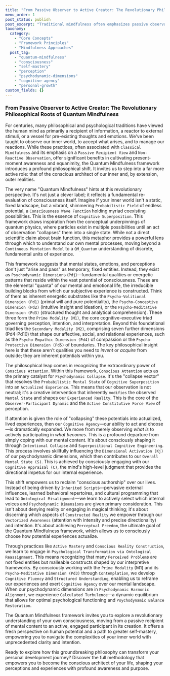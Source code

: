 ```yaml
---
title: "From Passive Observer to Active Creator: The Revolutionary Philosophical Roots of Quantum Mindfulness"
menu_order: 1
post_status: publish
post_excerpt: "Traditional mindfulness often emphasizes passive observation, but Quantum Mindfulness introduces a groundbreaking paradigm shift. This framework reimagines consciousness as a dynamic field of potential, where our conscious attention actively 'collapses' mental possibilities into lived experience. By understanding and engaging with our inherent 'psychodynamic dimensions,' we transcend inherited patterns and become the deliberate architects of our reality, fostering profound self-mastery and perceptual freedom."
taxonomy:
  category:
    - "Core Concepts"
    - "Framework Principles"
    - "Mindfulness Approaches"
  post_tag:
    - "quantum-mindfulness"
    - "consciousness"
    - "self-mastery"
    - "perception"
    - "psychodynamic-dimensions"
    - "cognitive-agency"
    - "personal-growth"
custom_fields: {}
---
```


### From Passive Observer to Active Creator: The Revolutionary Philosophical Roots of Quantum Mindfulness

For centuries, many philosophical and psychological traditions have viewed the human mind as primarily a recipient of information, a reactor to external stimuli, or a vessel for pre-existing thoughts and emotions. We've been taught to observe our inner world, to accept what arises, and to manage our reactions. While these practices, often associated with `Classical Mindfulness` and its emphasis on a `Passive Recipient View` and `Non-Reactive Observation`, offer significant benefits in cultivating present-moment awareness and equanimity, the Quantum Mindfulness framework introduces a profound philosophical shift. It invites us to step into a far more active role: that of the conscious architect of our inner and, by extension, outer realities.

The very name "Quantum Mindfulness" hints at this revolutionary perspective. It's not just a clever label; it reflects a fundamental re-evaluation of consciousness itself. Imagine if your inner world isn't a static, fixed landscape, but a vibrant, shimmering `Probabilistic Field` of endless potential, a `Consciousness Wave Function` holding myriad coexisting possibilities. This is the essence of `Cognitive Superposition`. This framework draws inspiration from the conceptual underpinnings of quantum physics, where particles exist in multiple possibilities until an act of observation "collapses" them into a single state. While not a direct scientific claim about brain function, this metaphor provides a powerful lens through which to understand our own mental processes, moving beyond a `Continuous Mentation Model` to a `QM_Quantum` understanding of discrete, fundamental units of experience.

This framework suggests that mental states, emotions, and perceptions don't just "arise and pass" as temporary, fixed entities. Instead, they exist as `Psychodynamic Dimension`s (`Pdj`)—fundamental qualities or energetic patterns that reside within the vast potential of consciousness. These are the elemental "quanta" of our mental and emotional life, the irreducible building blocks from which our subjective experience is constructed. Think of them as inherent energetic substrates like the `Psycho-Volitional Dimension (Pd1)` (primal will and pure potentiality), the `Psycho-Conceptive Dimension (Pd2)` (intuitive insight and ideation), or the `Psycho-Meditative Dimension (Pd3)` (structured thought and analytical comprehension). These three form the `Prime Modality (M1)`, the core cognitive-executive triad governing perception, intention, and interpretation. Beyond this foundational triad lies the `Secondary Modality (M2)`, comprising seven further dimensions (Pd4-Pd10) that shape our affective, social, and relational experiences, such as the `Psycho-Empathic Dimension (Pd4)` of compassion or the `Psycho-Protective Dimension (Pd5)` of boundaries. The key philosophical insight here is that these aren't qualities you need to *invent* or *acquire* from outside; they are inherent potentials within you.

The philosophical leap comes in recognizing the extraordinary power of `Conscious Attention`. Within this framework, `Conscious Attention` acts as the primary catalyst for `Psychodynamic Collapse`. It's the "collapse vector" that resolves the `Probabilistic Mental State` of `Cognitive Superposition` into an `Actualized Experience`. This means that our observation is not neutral; it's a creative intervention that inherently `modifies` the observed `Mental State` and shapes our `Experienced Reality`. This is the core of the `Observer-Participant Dynamic` and the `Active Constitutive Force View` of perception.

If attention is given the role of "collapsing" these potentials into actualized, lived experiences, then our `Cognitive Agency`—our ability to act and choose—is dramatically expanded. We move from merely observing *what is* to actively participating in *what becomes*. This is a profound departure from simply coping with our mental content. It's about consciously shaping it through `Intentional Collapse` and `Superpositional Cognitive Engineering`. This process involves skillfully influencing the `Dimensional Activation (Kj)` of our psychodynamic dimensions, which then contributes to our `Overall Mental State (S)`. This is achieved by consciously engaging with our `Cognitive Appraisal (C)`, the mind's high-level judgment that provides the directional impetus for our internal experience.

This shift empowers us to reclaim "conscious authorship" over our lives. Instead of being driven by `Inherited Script`s—pervasive external influences, learned behavioral repertoires, and cultural programming that lead to `Ontological Misalignment`—we learn to actively select which internal voices and `Psychodynamic Dimension`s are given primary consideration. This isn't about denying reality or engaging in magical thinking; it's about discerning which aspects of `Constructed Reality` we empower through our `Vectorized Awareness` (attention with intensity and precise directionality) and intention. It's about achieving `Perceptual Freedom`, the ultimate goal of the Quantum Mindfulness framework, which allows us to consciously choose how potential experiences actualize.

Through practices like `Active Mastery` and `Conscious Reality Construction`, we learn to engage in `Psychological Transformation via Ontological Reassignment`. This means recognizing that many `Perceived Problem`s are not fixed entities but malleable constructs shaped by our interpretive frameworks. By consciously working with the `Prime Modality` (M1) and its `Psycho-Meditative Dimension (Pd3)` through `Contemplation`, we develop `Cognitive Fluency` and `Structured Understanding`, enabling us to reframe our experiences and exert `Cognitive Agency` over our mental landscape. When our psychodynamic dimensions are in `Psychodynamic Harmonic Alignment`, we experience `Calculated Turbulence`—a dynamic equilibrium that allows for optimal psychological functioning and `Psychodynamic Balance Restoration`.

The Quantum Mindfulness framework invites you to explore a revolutionary understanding of your own consciousness, moving from a passive recipient of mental content to an active, engaged participant in its creation. It offers a fresh perspective on human potential and a path to greater self-mastery, empowering you to navigate the complexities of your inner world with unprecedented clarity and intention.

Ready to explore how this groundbreaking philosophy can transform your personal development journey? Discover the full methodology that empowers you to become the conscious architect of your life, shaping your perceptions and experiences with profound awareness and purpose.